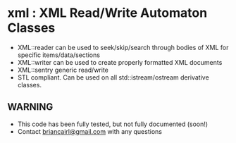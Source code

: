 xml : XML Read/Write Automaton Classes
======================================

+ XML::reader   can be used to seek/skip/search through bodies of XML for specific items/data/sections
+ XML::writer   can be used to create properly formatted XML documents
+ XML::sentry   generic read/write
+ STL compliant. Can be used on all std::istream/ostream derivative classes.

WARNING
-------
- This code has been fully tested, but not fully documented (soon!)
- Contact briancairl@gmail.com with any questions
